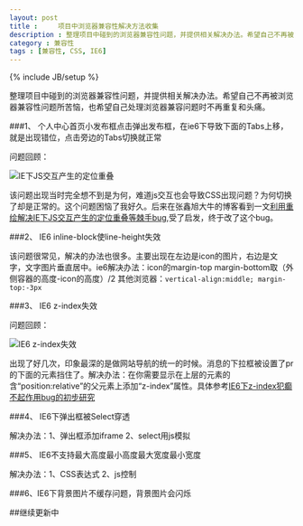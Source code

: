 ```yaml
---
layout: post
title : 	项目中浏览器兼容性解决方法收集
description : 整理项目中碰到的浏览器兼容性问题，并提供相关解决办法。希望自己不再被浏览器兼容性问题所苦恼，也希望自己处理浏览器兼容问题时不再重复和头痛...
category : 兼容性
tags : [兼容性, CSS, IE6]
---
```

{% include JB/setup %}

整理项目中碰到的浏览器兼容性问题，并提供相关解决办法。希望自己不再被浏览器兼容性问题所苦恼，也希望自己处理浏览器兼容问题时不再重复和头痛。

###1、 个人中心首页小发布框点击弹出发布框，在ie6下导致下面的Tabs上移，就是出现错位，点击旁边的Tabs切换就正常

问题回顾：

![IE下JS交互产生的定位重叠](http://huixisheng.github.com/images/article/ie6-jsclick-bug.jpg)

该问题出现当时完全想不到是为何，难道js交互也会导致CSS出现问题？为何切换了却是正常的。这个问题困恼了我好久。后来在张鑫旭大牛的博客看到一文[利用重绘解决IE下JS交互产生的定位重叠等棘手bug](http://www.zhangxinxu.com/wordpress/2013/01/js-paint-ie6-relative-ie8-inline-block-bug-fix/),受了启发，终于改了这个bug。

###2、 IE6 inline-block使line-height失效

该问题很常见，解决的办法也很多。主要出现在左边是icon的图片，右边是文字，文字图片垂直居中。ie6解决办法：icon的margin-top  margin-bottom取（外侧容器的高度-icon的高度）/2  其他浏览器：`vertical-align:middle; margin-top:-3px` 


###3、 IE6 z-index失效

问题回顾：

![IE6 z-index失效](http://huixisheng.github.com/images/article/ie67-z-index-disable.png)

出现了好几次，印象最深的是做网站导航的统一的时候。消息的下拉框被设置了pr的下面的元素挡住了。解决办法：在你需要显示在上层的元素的含“position:relative”的父元素上添加“z-index”属性。具体参考[IE6下z-index犯癫不起作用bug的初步研究](http://www.zhangxinxu.com/wordpress/2009/12/ie6%E4%B8%8Bz-index%E7%8A%AF%E7%99%AB%E4%B8%8D%E8%B5%B7%E4%BD%9C%E7%94%A8bug%E7%9A%84%E5%88%9D%E6%AD%A5%E7%A0%94%E7%A9%B6/)

###4、 IE6下弹出框被Select穿透

解决办法：1、弹出框添加iframe 2、select用js模拟

###5、 IE6不支持最大高度最小高度最大宽度最小宽度

解决办法：1、CSS表达式 2、js控制

###6、IE6下背景图片不缓存问题，背景图片会闪烁
	<!--[if IE 6]>
	<script>
		document.execCommand("BackgroundImageCache",false,true);	
	</script>
	<![endif]-->





##继续更新中
